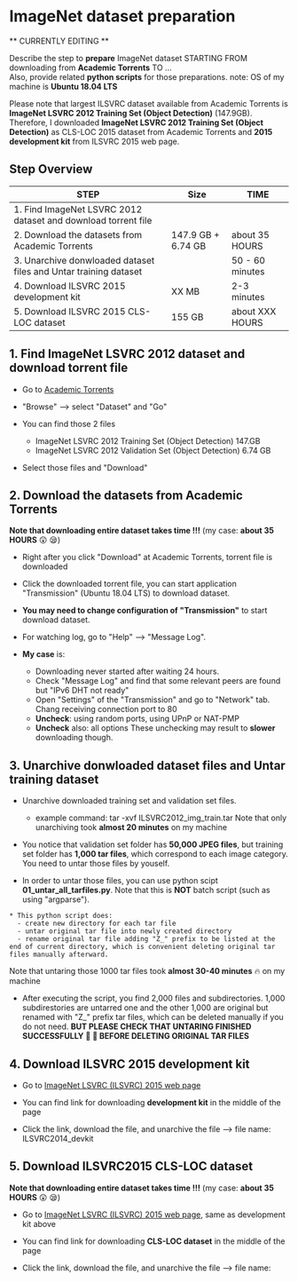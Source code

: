 # ImageNet dataset preparation

** CURRENTLY EDITING **

Describe the step to **prepare** ImageNet dataset STARTING FROM downloading from **Academic Torrents** TO ...  
Also, provide related **python scripts** for those preparations.  note: OS of my machine is **Ubuntu 18.04 LTS**

Please note that largest ILSVRC dataset available from Academic Torrents is **ImageNet LSVRC 2012 Training Set (Object Detection)** (147.9GB).  
Therefore, I downloaded **ImageNet LSVRC 2012 Training Set (Object Detection)** as CLS-LOC 2015 dataset from Academic Torrents and **2015 development kit** from ILSVRC 2015 web page.  

## Step Overview

STEP | Size | TIME
--------------|------------|------------
1. Find ImageNet LSVRC 2012 dataset and download torrent file | |
2. Download the datasets from Academic Torrents | 147.9 GB + 6.74 GB | about 35 HOURS
3. Unarchive donwloaded dataset files and Untar training dataset  | | 50 - 60 minutes
4. Download ILSVRC 2015 development kit | XX MB | 2-3 minutes
5. Download ILSVRC 2015 CLS-LOC dataset | 155 GB | about XXX HOURS


## 1. Find ImageNet LSVRC 2012 dataset and download torrent file
* Go to [Academic Torrents](http://www.academictorrents.com)

* "Browse" --> select "Dataset" and "Go"

* You can find those 2 files
  - ImageNet LSVRC 2012 Training Set (Object Detection)  147.GB
  - ImageNet LSVRC 2012 Validation Set (Object Detection)  6.74 GB

* Select those files and "Download"


## 2. Download the datasets from Academic Torrents
**Note that downloading entire dataset takes time !!!**  (my case: **about 35 HOURS** :astonished: :sleepy:)
* Right after you click "Download" at Academic Torrents, torrent file is downloaded

* Click the downloaded torrent file, you can start application "Transmission" (Ubuntu 18.04 LTS) to download dataset.

* **You may need to change configuration of "Transmission"** to start download dataset.

* For watching log, go to "Help" --> "Message Log".

* **My case** is:
  - Downloading never started after waiting 24 hours.
  - Check "Message Log" and find that some relevant peers are found but "IPv6 DHT not ready"
  - Open "Settings" of the "Transmission" and go to "Network" tab.  Chang receiving connection port to 80
  - **Uncheck**: using random ports, using UPnP or NAT-PMP
  - **Uncheck** also:  all options
    These unchecking may result to **slower** downloading though.


## 3. Unarchive donwloaded dataset files and Untar training dataset
* Unarchive downloaded training set and validation set files.
  - example command: tar -xvf ILSVRC2012_img_train.tar
  Note that only unarchiving took **almost 20 minutes** on my machine

* You notice that validation set folder has **50,000 JPEG files**, but training set folder has **1,000 tar files**, which correspond to each image category.  You need to untar those files by youself.

* In order to untar those files, you can use python scipt **01_untar_all_tarfiles.py**. Note that this is **NOT** batch script (such as using "argparse").  
```
* This python script does:
  - create new directory for each tar file
  - untar original tar file into newly created directory
  - rename original tar file adding "Z_" prefix to be listed at the end of current directory, which is convenient deleting original tar files manually afterward.
 ```
  Note that untaring those 1000 tar files took **almost 30-40 minutes** :fire: on my machine
  
* After executing the script, you find 2,000 files and subdirectories. 1,000 subdirestories are untarred one and the other 1,000 are original but renamed with "Z_" prefix tar files, which can be deleted manually if you do not need.
**BUT PLEASE CHECK THAT UNTARING FINISHED SUCCESSFULLY :clap: :clap:  BEFORE DELETING ORIGINAL TAR FILES**


## 4. Download ILSVRC 2015 development kit
* Go to [ImageNet LSVRC (ILSVRC) 2015 web page](http://image-net.org/challenges/LSVRC/2015/download-images-3j16.php)

* You can find link for downloading **development kit** in the middle of the page

* Click the link, download the file, and unarchive the file  --> file name:  ILSVRC2014_devkit 


## 5. Download ILSVRC2015 CLS-LOC dataset
**Note that downloading entire dataset takes time !!!**  (my case: **about 35 HOURS** :astonished: :sleepy:)
* Go to [ImageNet LSVRC (ILSVRC) 2015 web page](http://image-net.org/challenges/LSVRC/2015/download-images-3j16.php), same as development kit above

* You can find link for downloading **CLS-LOC dataset** in the middle of the page

* Click the link, download the file, and unarchive the file  --> file name: 

